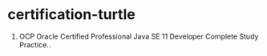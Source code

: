 # certification-turtle
1. OCP Oracle Certified Professional Java SE 11 Developer Complete Study Practice..
